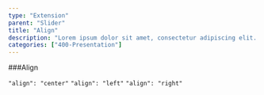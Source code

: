 ```yaml
---
type: "Extension"
parent: "Slider"
title: "Align"
description: "Lorem ipsum dolor sit amet, consectetur adipiscing elit. Nunc tempus laoreet leo sit amet iaculis."
categories: ["400-Presentation"]
---
```


###Align

`"align": "center"` `"align": "left"` `"align": "right"`

<demo>
  <demovanilla src="inline/demo/slider/align-center">
  </demovanilla>
</demo>

<demo>
  <demovanilla src="inline/demo/slider/align-left">
  </demovanilla>
</demo>

<demo>
  <demovanilla src="inline/demo/slider/align-right">
  </demovanilla>
</demo>
